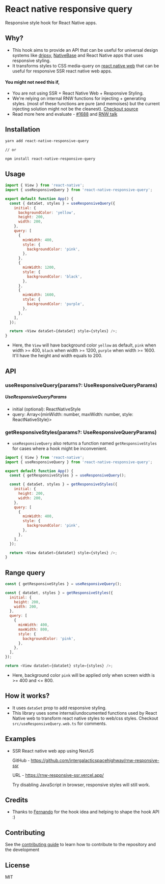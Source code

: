 # React native responsive query

Responsive style hook for React Native apps.

## Why?

- This hook aims to provide an API that can be useful for universal design systems like [dripsy](https://github.com/nandorojo/dripsy), [NativeBase](https://github.com/GeekyAnts/NativeBase) and React Native apps that uses responsive styling.
- It transforms styles to CSS media-query on [react native web](https://github.com/necolas/react-native-web) that can be useful for responsive SSR react native web apps.

#### You might not need this if,

- You are not using SSR + React Native Web + Responsive Styling.
- We're relying on internal RNW functions for injecting + generating styles. (most of these functions are pure (and memoises) but the current injecting solution might not be the cleanest). [Checkout source](https://github.com/intergalacticspacehighway/react-native-responsive-query/blob/main/src/useResponsiveQuery.web.ts)
- Read more here and evaluate - [#1688](https://github.com/necolas/react-native-web/issues/1688) and [RNW talk](https://youtu.be/tFFn39lLO-U)

## Installation

```sh
yarn add react-native-responsive-query

// or

npm install react-native-responsive-query
```

## Usage

```js
import { View } from 'react-native';
import { useResponsiveQuery } from 'react-native-responsive-query';

export default function App() {
  const { dataSet, styles } = useResponsiveQuery({
    initial: {
      backgroundColor: 'yellow',
      height: 200,
      width: 200,
    },
    query: [
      {
        minWidth: 400,
        style: {
          backgroundColor: 'pink',
        },
      },
      {
        minWidth: 1200,
        style: {
          backgroundColor: 'black',
        },
      },
      {
        minWidth: 1600,
        style: {
          backgroundColor: 'purple',
        },
      },
    ],
  });

  return <View dataSet={dataSet} style={styles} />;
}
```

- Here, the `View` will have background color `yellow` as default, `pink` when width >= 400, `black` when width >= 1200, `purple` when width >= 1600. It'll have the height and width equals to 200.

## API

### useResponsiveQuery(params?: UseResponsiveQueryParams)

##### UseResponsiveQueryParams

- initial (optional): ReactNativeStyle
- query: Array<{minWidth: number, maxWidth: number, style: ReactNativeStyle}>

### getResponsiveStyles(params?: UseResponsiveQueryParams)

- `useResponsiveQuery` also returns a function named `getResponsiveStyles` for cases where a hook might be inconvenient.

```js
import { View } from 'react-native';
import { useResponsiveQuery } from 'react-native-responsive-query';

export default function App() {
  const { getResponsiveStyles } = useResponsiveQuery();

  const { dataSet, styles } = getResponsiveStyles({
    initial: {
      height: 200,
      width: 200,
    },
    query: [
      {
        minWidth: 400,
        style: {
          backgroundColor: 'pink',
        },
      },
    ],
  });

  return <View dataSet={dataSet} style={styles} />;
}
```

## Range query

```js
const { getResponsiveStyles } = useResponsiveQuery();

const { dataSet, styles } = getResponsiveStyles({
  initial: {
    height: 200,
    width: 200,
  },
  query: [
    {
      minWidth: 400,
      maxWidth: 800,
      style: {
        backgroundColor: 'pink',
      },
    },
  ],
});

return <View dataSet={dataSet} style={styles} />;
```

- Here, background color `pink` will be applied only when screen width is >= 400 and <= 800.

## How it works?

- It uses `dataSet` prop to add responsive styling.
- This library uses some internal/undocumented functions used by React Native web to transform react native styles to web/css styles. Checkout `src/useResponsiveQuery.web.ts` for comments.

## Examples

- SSR React native web app using NextJS

  GitHub - https://github.com/intergalacticspacehighway/rnw-responsive-ssr

  URL - https://rnw-responsive-ssr.vercel.app/

  Try disabling JavaScript in browser, responsive styles will still work.

## Credits

- Thanks to [Fernando](https://github.com/nandorojo) for the hook idea and helping to shape the hook API :)

## Contributing

See the [contributing guide](CONTRIBUTING.md) to learn how to contribute to the repository and the development

## License

MIT
